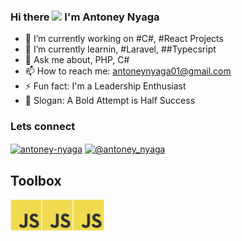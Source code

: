 ### Hi there <img src="https://raw.githubusercontent.com/MartinHeinz/MartinHeinz/master/wave.gif" width="30px"> I'm Antoney Nyaga 


- 🔭 I’m currently working on #C#, #React Projects
- 🌱 I’m currently learnin, #Laravel, ##Typecsript
- 💬 Ask me about, PHP, C#
- 📫 How to reach me: antoneynyaga01@gmail.com
- ⚡ Fun fact: I'm a Leadership Enthusiast
- 🔭 Slogan: A Bold Attempt is Half Success

### Lets connect
<a href="https://www.linkedin.com/in/antoney-nyaga" rel="nofollow"><img align="center" src="https://raw.githubusercontent.com/rahuldkjain/github-profile-readme-generator/master/src/images/icons/Social/linked-in-alt.svg" alt="antoney-nyaga" height="30" width="40" style="max-width: 100%;"></a>
<a href="https://medium.com/@antoney_nyaga" rel="nofollow"><img align="center" src="https://raw.githubusercontent.com/rahuldkjain/github-profile-readme-generator/master/src/images/icons/Social/medium.svg" alt="@antoney_nyaga" height="30" width="40" style="max-width: 100%;"></a>

## Toolbox
<img src="https://github.com/devicons/devicon/blob/master/icons/javascript/javascript-original.svg" width="50px" weight="50px"><img src="https://github.com/devicons/devicon/blob/master/icons/javascript/javascript-original.svg" width="50px" weight="50px"><img src="https://github.com/devicons/devicon/blob/master/icons/javascript/javascript-original.svg" width="50px" weight="50px">


